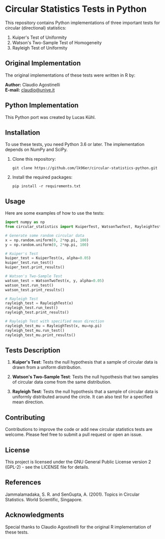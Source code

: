 # Circular Statistics Tests in Python

This repository contains Python implementations of three important tests for circular (directional) statistics:

1. Kuiper's Test of Uniformity
2. Watson's Two-Sample Test of Homogeneity
3. Rayleigh Test of Uniformity


## Original Implementation

The original implementations of these tests were written in R by:

**Author:** Claudio Agostinelli  
**E-mail:** claudio@unive.it

## Python Implementation

This Python port was created by Lucas Kühl.

## Installation

To use these tests, you need Python 3.6 or later. The implementation depends on NumPy and SciPy.

1. Clone this repository:
   ```
   git clone https://github.com/lk96er/circular-statistics-python.git
   ```

2. Install the required packages:
   ```
   pip install -r requirements.txt
   ```

## Usage

Here are some examples of how to use the tests:

```python
import numpy as np
from circular_statistics import KuiperTest, WatsonTwoTest, RayleighTest

# Generate some random circular data
x = np.random.uniform(0, 2*np.pi, 100)
y = np.random.uniform(0, 2*np.pi, 100)

# Kuiper's Test
kuiper_test = KuiperTest(x, alpha=0.05)
kuiper_test.run_test()
kuiper_test.print_results()

# Watson's Two-Sample Test
watson_test = WatsonTwoTest(x, y, alpha=0.05)
watson_test.run_test()
watson_test.print_results()

# Rayleigh Test
rayleigh_test = RayleighTest(x)
rayleigh_test.run_test()
rayleigh_test.print_results()

# Rayleigh Test with specified mean direction
rayleigh_test_mu = RayleighTest(x, mu=np.pi)
rayleigh_test_mu.run_test()
rayleigh_test_mu.print_results()
```

## Tests Description

1. **Kuiper's Test**: Tests the null hypothesis that a sample of circular data is drawn from a uniform distribution.

2. **Watson's Two-Sample Test**: Tests the null hypothesis that two samples of circular data come from the same distribution.

3. **Rayleigh Test**: Tests the null hypothesis that a sample of circular data is uniformly distributed around the circle. It can also test for a specified mean direction.

## Contributing

Contributions to improve the code or add new circular statistics tests are welcome. Please feel free to submit a pull request or open an issue.

## License

This project is licensed under the GNU General Public License version 2 (GPL-2) - see the LICENSE file for details.

## References

Jammalamadaka, S. R. and SenGupta, A. (2001). Topics in Circular Statistics. World Scientific, Singapore.


## Acknowledgments

Special thanks to Claudio Agostinelli for the original R implementation of these tests.